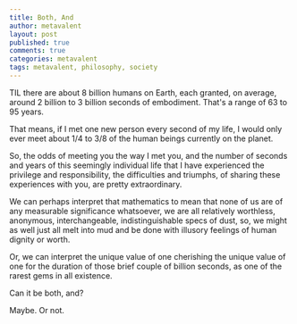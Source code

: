 ```yaml
---
title: Both, And
author: metavalent
layout: post
published: true
comments: true
categories: metavalent
tags: metavalent, philosophy, society
---
```


TIL there are about 8 billion humans on Earth, each granted, on average, around 2 billion to 3 billion seconds of embodiment. That's a range of 63 to 95 years.

That means, if I met one new person every second of my life, I would only ever meet about 1/4 to 3/8 of the human beings currently on the planet.

So, the odds of meeting you the way I met you, and the number of seconds and years of this seemingly individual life that I have experienced the privilege and responsibility, the difficulties and triumphs, of sharing these experiences with you, are pretty extraordinary.

We can perhaps interpret that mathematics to mean that none of us are of any measurable significance whatsoever, we are all relatively worthless, anonymous, interchangeable, indistinguishable specs of dust, so, we might as well just all melt into mud and be done with illusory feelings of human dignity or worth.

Or, we can interpret the unique value of one cherishing the unique value of one for the duration of those brief couple of billion seconds, as one of the rarest gems in all existence.

Can it be both, and?

Maybe. Or not.
